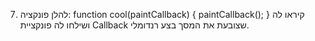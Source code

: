 7. להלן פונקציה: 
function cool(paintCallback) 
{ paintCallback(); } 
קיראו לה ושילחו לה פונקציית
 Callback 
 שצובעת את המסך בצע רנדומלי.